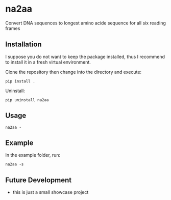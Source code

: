 # na2aa
Convert DNA sequences to longest amino acide sequence for all six reading frames

## Installation
I suppose you do not want to keep the package installed, thus I recommend
to install it in a fresh virtual environment.

Clone the repository then change into the directory and execute:
```
pip install .
```

Uninstall:
```
pip uninstall na2aa
```

## Usage

```
na2aa -
```

## Example

In the example folder, run:
```
na2aa -s
```

## Future Development
  * this is just a small showcase project

